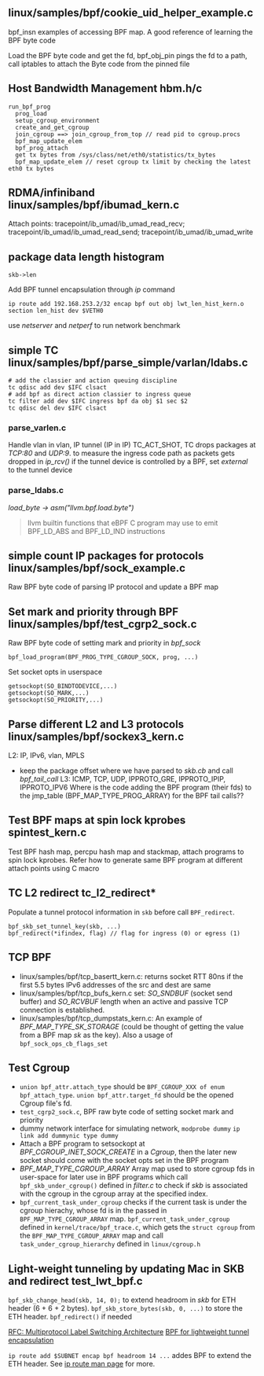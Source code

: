 ## linux/samples/bpf/cookie_uid_helper_example.c
bpf_insn examples of accessing BPF map. A good reference of learning the BPF byte code

Load the BPF byte code and get the fd, bpf_obj_pin pings the fd to a path, call iptables to attach the Byte code from the pinned file


## Host Bandwidth Management hbm.h/c

```
run_bpf_prog
  prog_load
  setup_cgroup_environment
  create_and_get_cgroup
  join_cgroup ==> join_cgroup_from_top // read pid to cgroup.procs
  bpf_map_update_elem
  bpf_prog_attach
  get tx bytes from /sys/class/net/eth0/statistics/tx_bytes
  bpf_map_update_elem // reset cgroup tx limit by checking the latest eth0 tx bytes
```


## RDMA/infiniband linux/samples/bpf/ibumad_kern.c
Attach points: tracepoint/ib_umad/ib_umad_read_recv; tracepoint/ib_umad/ib_umad_read_send; tracepoint/ib_umad/ib_umad_write

## package data length histogram
```
skb->len
```

Add BPF tunnel encapsulation through _ip_ command
```
ip route add 192.168.253.2/32 encap bpf out obj lwt_len_hist_kern.o section len_hist dev $VETH0
```
use _netserver_ and _netperf_ to run network benchmark

## simple TC linux/samples/bpf/parse_simple/varlan/ldabs.c
```
# add the classier and action queuing discipline
tc qdisc add dev $IFC clsact   
# add bpf as direct action classier to ingress queue
tc filter add dev $IFC ingress bpf da obj $1 sec $2
tc qdisc del dev $IFC clsact
```

### parse_varlen.c
Handle vlan in vlan, IP tunnel (IP in IP)
TC_ACT_SHOT, TC drops packages at _TCP:80_ and _UDP:9_. to measure the ingress code path as packets gets dropped in _ip_rcv()_
if the tunnel device is controlled by a BPF, set _external_ to the tunnel device

### parse_ldabs.c
_load_byte -> asm("llvm.bpf.load.byte")_
> llvm builtin functions that eBPF C program may use to emit BPF_LD_ABS and BPF_LD_IND instructions



## simple count IP packages for protocols linux/samples/bpf/sock_example.c
Raw BPF byte code of parsing IP protocol and update a BPF map


## Set mark and priority through BPF linux/samples/bpf/test_cgrp2_sock.c
Raw BPF byte code of setting mark and priority in _bpf_sock_
```
bpf_load_program(BPF_PROG_TYPE_CGROUP_SOCK, prog, ...)
```

Set socket opts in userspace
```
getsockopt(SO_BINDTODEVICE,...)
getsockopt(SO_MARK,...)
getsockopt(SO_PRIORITY,...)
```

## Parse different L2 and L3 protocols linux/samples/bpf/sockex3_kern.c
L2: IP, IPv6, vlan, MPLS
  * keep the package offset where we have parsed to _skb.cb_ and call _bpf_tail_call_
L3: ICMP, TCP, UDP, IPPROTO_GRE, IPPROTO_IPIP, IPPROTO_IPV6
Where is the code adding the BPF program (their fds) to the jmp_table (BPF_MAP_TYPE_PROG_ARRAY) for the BPF tail calls??

## Test BPF maps at spin lock kprobes spintest_kern.c
Test BPF hash map, percpu hash map and stackmap, attach programs to spin lock kprobes.
Refer how to generate same BPF program at different attach points using C macro


## TC L2 redirect tc_l2_redirect*
Populate a tunnel protocol information in `skb` before call `BPF_redirect`.
```
bpf_skb_set_tunnel_key(skb, ...)
bpf_redirect(*ifindex, flag) // flag for ingress (0) or egress (1)
```

## TCP BPF
* linux/samples/bpf/tcp_basertt_kern.c: returns socket RTT 80ns if the first 5.5 bytes IPv6 addresses of the src and dest are same
* linux/samples/bpf/tcp_bufs_kern.c set: _SO_SNDBUF_ (socket send buffer) and _SO_RCVBUF_ length when an active and passive TCP connection is established.
* linux/samples/bpf/tcp_dumpstats_kern.c: An example of _BPF_MAP_TYPE_SK_STORAGE_ (could be thought of getting the value from a BPF map _sk_ as the key). Also a usage of `bpf_sock_ops_cb_flags_set`


## Test Cgroup
* `union bpf_attr.attach_type` should be `BPF_CGROUP_XXX of enum bpf_attach_type`. `union bpf_attr.target_fd` should be the opened Cgroup file's fd.
* `test_cgrp2_sock.c`, BPF raw byte code of setting socket mark and priority
* dummy network interface for simulating network, `modprobe dummy` `ip link add dummynic type dummy`
* Attach a BPF program to setsockopt at _BPF_CGROUP_INET_SOCK_CREATE_ in a _Cgroup_, then the later new socket should come with the socket opts set in the BPF program
* _BPF_MAP_TYPE_CGROUP_ARRAY_ Array map used to store cgroup fds in user-space for later use in BPF programs which call `bpf_skb_under_cgroup()` defined in _filter.c_ to check if _skb_ is associated with the cgroup in the cgroup array at the specified index.
* `bpf_current_task_under_cgroup` checks if the current task is under the cgroup hierachy, whose fd is in the passed in `BPF_MAP_TYPE_CGROUP_ARRAY` map. `bpf_current_task_under_cgroup` defined in `kernel/trace/bpf_trace.c`, which gets the `struct cgroup` from the `BPF_MAP_TYPE_CGROUP_ARRAY` map and call `task_under_cgroup_hierarchy` defined in `linux/cgroup.h`


## Light-weight tunneling by updating Mac in SKB and redirect test_lwt_bpf.c
`bpf_skb_change_head(skb, 14, 0);` to extend headroom in _skb_ for ETH header (6 + 6 + 2 bytes). `bpf_skb_store_bytes(skb, 0, ...)` to store the ETH header. `bpf_redirect()` if needed

[RFC: Multiprotocol Label Switching Architecture](https://tools.ietf.org/html/rfc3031)
[BPF for lightweight tunnel encapsulation](https://lwn.net/Articles/705609/)

`ip route add $SUBNET encap bpf headroom 14 ...` addes BPF to extend the ETH header. See [ip route man page](https://man7.org/linux/man-pages/man8/ip-route.8.html) for more.
